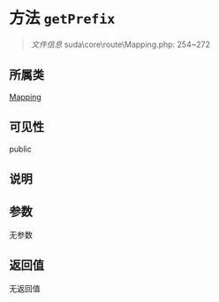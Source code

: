# 方法 `getPrefix`

> *文件信息* suda\core\route\Mapping.php: 254~272

## 所属类 

[Mapping](../Mapping.md)

## 可见性

public

## 说明



## 参数


无参数


## 返回值

无返回值
